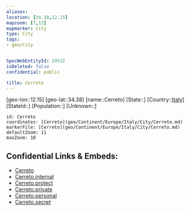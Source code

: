 ```yaml
---
aliases: 
location: [34.38,12.15]
mapzoom: [7,12] 
mapmarker: city 
type: City
tags:
- geo/City


SpocWebEntityId: 29532
isDeleted: false
confidential: public

title: Cerreto
---
```

[geo-lon::12.15]
[geo-lat::34.38]
[name::Cerreto]
[State::]
[Country::[Italy](geo/Continent/Europe/Italy.md)]
[StateId::]
[Population::]
[Unknown::]


```leaflet
id: Cerreto
coordinates: [Cerreto](geo/Continent/Europe/Italy/City/Cerreto.md)
markerFile: [Cerreto](geo/Continent/Europe/Italy/City/Cerreto.md)
defaultZoom: 11 
maxZoom: 18
```


## Confidential Links & Embeds: 
- [Cerreto](../../../../../../_public/geo/Continent/Europe/Italy/City/Cerreto.md) 
- [Cerreto.internal](../../../../../../_internal/geo/Continent/Europe/Italy/City/Cerreto.internal.md) 
- [Cerreto.protect](../../../../../../_protect/geo/Continent/Europe/Italy/City/Cerreto.protect.md) 
- [Cerreto.private](../../../../../../_private/geo/Continent/Europe/Italy/City/Cerreto.private.md) 
- [Cerreto.personal](../../../../../../_personal/geo/Continent/Europe/Italy/City/Cerreto.personal.md) 
- [Cerreto.secret](../../../../../../_secret/geo/Continent/Europe/Italy/City/Cerreto.secret.md) 
